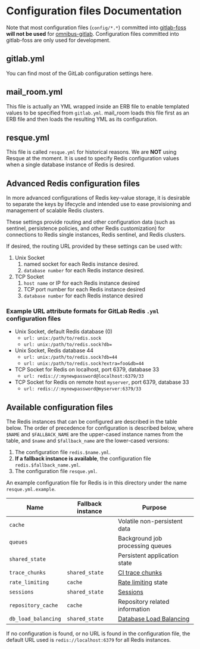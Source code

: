 # Configuration files Documentation

Note that most configuration files (`config/*.*`) committed into
[gitlab-foss](https://gitlab.com/gitlab-org/gitlab-foss) **will not be used** for
[omnibus-gitlab](https://gitlab.com/gitlab-org/omnibus-gitlab). Configuration
files committed into gitlab-foss are only used for development.

## gitlab.yml

You can find most of the GitLab configuration settings here.

## mail_room.yml

This file is actually an YML wrapped inside an ERB file to enable templated
values to be specified from `gitlab.yml`. mail_room loads this file first as
an ERB file and then loads the resulting YML as its configuration.

## resque.yml

This file is called `resque.yml` for historical reasons. We are **NOT**
using Resque at the moment. It is used to specify Redis configuration
values when a single database instance of Redis is desired.

## Advanced Redis configuration files

In more advanced configurations of Redis key-value storage, it is desirable
to separate the keys by lifecycle and intended use to ease provisioning and
management of scalable Redis clusters.

These settings provide routing and other configuration data (such as sentinel,
persistence policies, and other Redis customization) for connections
to Redis single instances, Redis sentinel, and Redis clusters.

If desired, the routing URL provided by these settings can be used with:
1. Unix Socket
    1. named socket for each Redis instance desired.
    2. `database number` for each Redis instance desired.
2. TCP Socket
    1. `host name` or IP for each Redis instance desired
    2. TCP port number for each Redis instance desired
    3. `database number` for each Redis instance desired

### Example URL attribute formats for GitLab Redis `.yml` configuration files
* Unix Socket, default Redis database (0)
    * `url: unix:/path/to/redis.sock`
    * `url: unix:/path/to/redis.sock?db=`
* Unix Socket, Redis database 44
    * `url: unix:/path/to/redis.sock?db=44`
    * `url: unix:/path/to/redis.sock?extra=foo&db=44`
* TCP Socket for Redis on localhost, port 6379, database 33
    * `url: redis://:mynewpassword@localhost:6379/33`
* TCP Socket for Redis on remote host `myserver`, port 6379, database 33
    * `url: redis://:mynewpassword@myserver:6379/33`

## Available configuration files

The Redis instances that can be configured are described in the table below. The
order of precedence for configuration is described below, where `$NAME` and
`$FALLBACK_NAME` are the upper-cased instance names from the table, and `$name`
and `$fallback_name` are the lower-cased versions:

1. The configuration file `redis.$name.yml`.
1. **If a fallback instance is available**, the configuration file
   `redis.$fallback_name.yml`.
1. The configuration file `resque.yml`.

An example configuration file for Redis is in this directory under the name
`resque.yml.example`.

| Name                | Fallback instance | Purpose                                                                                                      |
|---------------------|-------------------|--------------------------------------------------------------------------------------------------------------|
| `cache`             |                   | Volatile non-persistent data                                                                                 |
| `queues`            |                   | Background job processing queues                                                                             |
| `shared_state`      |                   | Persistent application state                                                                                 |
| `trace_chunks`      | `shared_state`    | [CI trace chunks](https://docs.gitlab.com/ee/administration/job_logs.html#incremental-logging-architecture)  |
| `rate_limiting`     | `cache`           | [Rate limiting](https://docs.gitlab.com/ee/user/admin_area/settings/user_and_ip_rate_limits.html) state      |
| `sessions`          | `shared_state`    | [Sessions](https://docs.gitlab.com/ee/development/session.html#redis)                                        |
| `repository_cache`  | `cache`           | Repository related information                                                                               |
| `db_load_balancing` | `shared_state`    | [Database Load Balancing](https://docs.gitlab.com/ee/administration/postgresql/database_load_balancing.html) |

If no configuration is found, or no URL is found in the configuration
file, the default URL used is `redis://localhost:6379` for all Redis instances.
